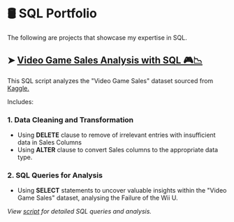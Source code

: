 # 🛢️ SQL Portfolio
The following are projects that showcase my expertise in SQL.

## ➤ [Video Game Sales Analysis with SQL 🎮📉](https://github.com/luisintalan/sql-wiiufailure)

This SQL script analyzes the "Video Game Sales" dataset sourced from [Kaggle.](www.kaggle.com/datasets/gregorut/videogamesales)

Includes:

### **1. Data Cleaning and Transformation**
* Using **DELETE** clause to remove of irrelevant entries with insufficient data in Sales Columns
* Using **ALTER** clause to convert Sales columns to the appropriate data type.

### **2. SQL Queries for Analysis**
* Using **SELECT** statements to uncover valuable insights within the "Video Game Sales" dataset, analysing the Failure of the Wii U.

*View [script](https://github.com/luisintalan/SQL-portfolio/blob/main/VG%20Sales.sql) for detailed SQL queries and analysis.*
